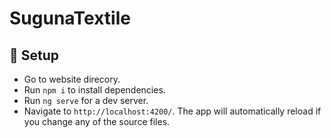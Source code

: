# SugunaTextile

## :floppy_disk: Setup

* Go to website direcory.
* Run `npm i` to install dependencies.
* Run `ng serve` for a dev server.
* Navigate to `http://localhost:4200/`. The app will automatically reload if you change any of the source files.
